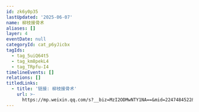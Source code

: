 ```yaml
---
id: zk6y0p35
lastUpdated: '2025-06-07'
name: 柳枝接骨术
aliases: []
layer: 4
eventDate: null
categoryId: cat_p6yJicbx
tagIds:
  - tag_5uiQ64t5
  - tag_km8pekL4
  - tag_TRpfu-I4
timelineEvents: []
relations: []
titledLinks:
  - title: '链接: 柳枝接骨术'
    url: >-
      https://mp.weixin.qq.com/s?__biz=MzI2ODMwNTY1NA==&mid=2247484522&idx=1&sn=c026dda6827afbdcf234cbfced4898d7&chksm=eaf0d1f3dd8758e58e6148633d8dc720670125146e2b3584d2a9f9c5b455674a9b06a002f082&scene=27
---
```


